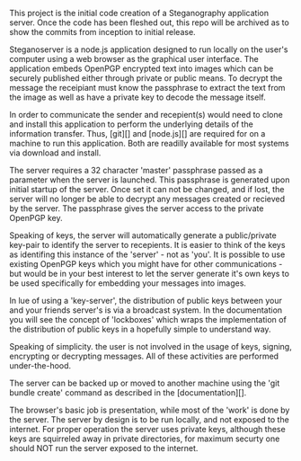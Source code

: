 This project is the initial code creation of a Steganography application server. Once the code has been fleshed out, this repo will be archived as to show the commits from inception to initial release.

Steganoserver is a node.js application designed to run locally on the user's computer using a web browser as the graphical user interface. The application embeds OpenPGP encrypted text into images which can be securely published either through private or public means. To decrypt the message the receipiant must know the passphrase to extract the text from the image as well as
have a private key to decode the message itself.

In order to communicate the sender and recepient(s) would need to clone and install this application to perform the underlying details of the information transfer. Thus, [git][] and [node.js][] are required for on a machine to run this application. Both are readilly available for most systems via download and install.

The server requires a 32 character 'master' passphrase passed as a parameter when the server is launched. This passphrase is generated upon initial startup of the server. Once set it can not be changed, and if lost, the server will no longer be able to decrypt any messages created or recieved by the server. The passphrase gives the server access to the private OpenPGP key.

Speaking of keys, the server will automatically generate a public/private key-pair to identify the server to recepients. It is easier to think of the keys as identifing this instance of the 'server' - not as 'you'. It is possible to use existing OpenPGP keys which you might have for other communications - but would be in your best interest to let the server generate it's own keys to be used specifically for embedding your messages into images.

In lue of using a 'key-server', the distribution of public keys between your and your friends server's is via a broadcast  system. In the documentation you will see the concept of 'lockboxes' which wraps the implementation of the distribution of public keys in a hopefully simple to understand way.

Speaking of simplicity. the user is not involved in the usage of keys, signing, encrypting or decrypting messages. All of these activities are performed under-the-hood.

The server can be backed up or moved to another machine using the 'git bundle create' command as described in the [documentation][].


The browser's basic job is presentation, while most of the 'work' is done by the server. The server by design is to be run locally, and not exposed to the internet. For proper operation the server uses private keys, although these keys are squirreled away in private directories, for maximum securty one should NOT run the server exposed to the internet.
